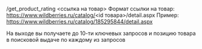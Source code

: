 /get_product_rating <ссылка на товар>
Формат ссылки на товар: https://www.wildberries.ru/catalog/<id товара>/detail.aspx
Пример: https://www.wildberries.ru/catalog/185295844/detail.aspx

На выходе вы получаете до 10-ти ключевых запросов и позицию товара в поисковой выдаче по каждому из запросов
